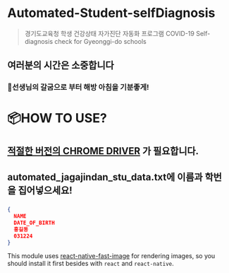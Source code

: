# Automated-Student-selfDiagnosis
 >경기도교육청 학생 건강상태 자가진단 자동화 프로그램
 >COVID-19 Self-diagnosis check for Gyeonggi-do schools
## 여러분의 시간은 소중합니다
### 👋선생님의 갈굼으로 부터 해방 아침을 기분좋게!


# 📦HOW TO USE?
## [적절한 버전의 CHROME DRIVER](https://chromedriver.chromium.org/downloads) 가 필요합니다.
## automated_jagajindan_stu_data.txt에 이름과 학번을 집어넣으세요!
###
```json
{
  NAME
  DATE_OF_BIRTH
  홍길동
  031224
}
```

This module uses [react-native-fast-image](https://github.com/DylanVann/react-native-fast-image) for rendering images, so you should install it first besides with `react` and `react-native`.
